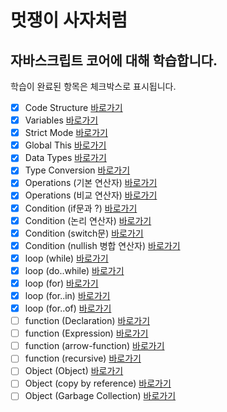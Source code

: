 # 멋쟁이 사자처럼

## 자바스크립트 코어에 대해 학습합니다.

학습이 완료된 항목은 체크박스로 표시됩니다.

- [x] Code Structure [바로가기](https://github.com/to06109/core-javascript/blob/01.core/client/chapter/core/01.codeStructure.js)
- [x] Variables [바로가기](https://github.com/to06109/core-javascript/blob/01.core/client/chapter/core/02.variables.js)
- [x] Strict Mode [바로가기](https://github.com/to06109/core-javascript/blob/01.core/client/chapter/core/03.strictMode.js)
- [x] Global This [바로가기](https://github.com/to06109/core-javascript/blob/01.core/client/chapter/core/04.globalThis.js)
- [x] Data Types [바로가기](https://github.com/to06109/core-javascript/blob/01.core/client/chapter/core/05.dataType.js)
- [x] Type Conversion [바로가기](https://github.com/to06109/core-javascript/blob/01.core/client/chapter/core/06.typeConversion.js)
- [x] Operations (기본 연산자) [바로가기](https://gto06109/core-javascript/blob/01.core/client/chapter/core/07-1.operations.js)
- [x] Operations (비교 연산자) [바로가기](https://github.com/to06109/core-javascript/blob/01.core/client/chapter/core/07-2.operations.js)
- [x] Condition (if문과 ?) [바로가기](https://github.com/to06109/core-javascript/blob/01.core/client/chapter/core/08-1.condition.js)
- [x] Condition (논리 연산자) [바로가기](https://github.com/to06109/core-javascript/blob/01.core/client/chapter/core/08-2.condition.js)
- [x] Condition (switch문) [바로가기](https://github.com/to06109/core-javascript/blob/01.core/client/chapter/core/08-3.condition.js)
- [x] Condition (nullish 병합 연산자) [바로가기](https://github.com/simseonbeom/core-javascript/blob/01.core/client/chapter/core/08-4.condition.js)
- [x] loop (while) [바로가기](https://github.com/simseonbeom/core-javascript/blob/01.core/client/chapter/core/09-1.loop.js)
- [x] loop (do..while) [바로가기](https://github.com/simseonbeom/core-javascript/blob/01.core/client/chapter/core/09-2.loop.js)
- [x] loop (for) [바로가기](https://github.com/simseonbeom/core-javascript/blob/01.core/client/chapter/core/09-3.loop.js)
- [x] loop (for..in) [바로가기](https://github.com/simseonbeom/core-javascript/blob/01.core/client/chapter/core/09-4.loop.js)
- [x] loop (for..of) [바로가기](https://github.com/simseonbeom/core-javascript/blob/01.core/client/chapter/core/09-5.loop.js)
- [ ] function (Declaration) [바로가기](https://github.com/simseonbeom/core-javascript/blob/01.core/client/chapter/core/10-1.function.js)
- [ ] function (Expression) [바로가기](https://github.com/simseonbeom/core-javascript/blob/01.core/client/chapter/core/10-2.function.js)
- [ ] function (arrow-function) [바로가기](https://github.com/simseonbeom/core-javascript/blob/01.core/client/chapter/core/10-3.function.js)
- [ ] function (recursive) [바로가기](https://github.com/simseonbeom/core-javascript/blob/01.core/client/chapter/core/10-4.function.js)
- [ ] Object (Object) [바로가기](https://github.com/simseonbeom/core-javascript/blob/01.core/client/chapter/core/11-1.object.js)
- [ ] Object (copy by reference) [바로가기](https://github.com/simseonbeom/core-javascript/blob/01.core/client/chapter/core/11-2.object.js)
- [ ] Object (Garbage Collection) [바로가기](https://github.com/simseonbeom/core-javascript/blob/01.core/client/chapter/core/11-3.object.js)
